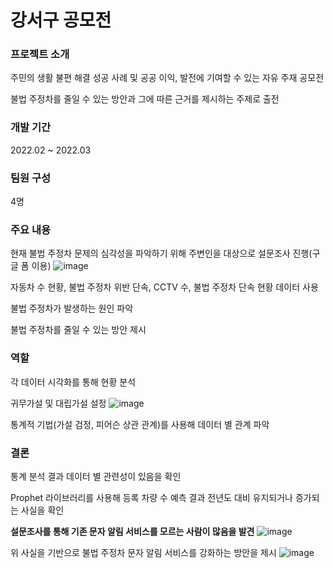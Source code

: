 # 강서구 공모전

### 프로젝트 소개

주민의 생활 불편 해결 성공 사례 및 공공 이익, 발전에 기여할 수 있는 자유 주재 공모전

불법 주정차를 줄일 수 있는 방안과 그에 따른 근거를 제시하는 주제로 출전


### 개발 기간

2022.02 ~ 2022.03

### 팀원 구성
4명

### 주요 내용

현재 불법 주정차 문제의 심각성을 파악하기 위해 주변인을 대상으로 설문조사 진행(구글 폼 이용)
![image](https://github.com/dbfla3831/portfolio/assets/80940143/d0b745f7-2279-4a9d-aa77-4e091137a0fe)


자동차 수 현황, 불법 주정차 위반 단속, CCTV 수, 불법 주정차 단속 현황 데이터 사용

불법 주정차가 발생하는 원인 파악

불법 주정차를 줄일 수 있는 방안 제시

### 역할

각 데이터 시각화를 통해 현황 분석

귀무가설 및 대립가설 설정
![image](https://github.com/dbfla3831/portfolio/assets/80940143/c0ac7a88-3ce1-4ca8-b376-e6b847fda413)

통계적 기법(가설 검정, 피어슨 상관 관계)를 사용해 데이터 별 관계 파악

### 결론

통계 분석 결과 데이터 별 관련성이 있음을 확인

Prophet 라이브러리를 사용해 등록 차량 수 예측 결과 전년도 대비 유지되거나 증가되는 사실을 확인

**설문조사를 통해 기존 문자 알림 서비스를 모르는 사람이 많음을 발견**
![image](https://github.com/dbfla3831/portfolio/assets/80940143/19a44dbe-9545-4c81-a7ec-9f3b559627fa)

위 사실을 기반으로 불법 주정차 문자 알림 서비스를 강화하는 방안을 제시
![image](https://github.com/dbfla3831/portfolio/assets/80940143/85812a16-37e2-4728-a833-634c4e2bb65c)

